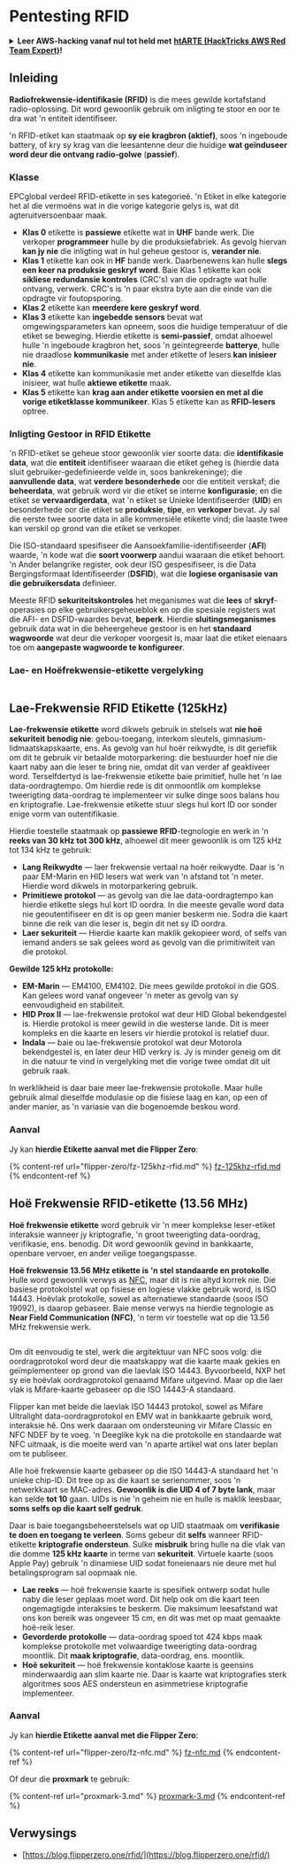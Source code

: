 # Pentesting RFID

<details>

<summary><strong>Leer AWS-hacking vanaf nul tot held met</strong> <a href="https://training.hacktricks.xyz/courses/arte"><strong>htARTE (HackTricks AWS Red Team Expert)</strong></a><strong>!</strong></summary>

* Werk jy in 'n **cybersekerheidsmaatskappy**? Wil jy jou **maatskappy geadverteer sien in HackTricks**? of wil jy toegang hê tot die **nuutste weergawe van die PEASS of HackTricks aflaai in PDF-formaat**? Kyk na die [**INSKRYWINGSPLANNE**](https://github.com/sponsors/carlospolop)!
* Ontdek [**Die PEASS-familie**](https://opensea.io/collection/the-peass-family), ons versameling eksklusiewe [**NFT's**](https://opensea.io/collection/the-peass-family)
* Kry die [**amptelike PEASS & HackTricks swag**](https://peass.creator-spring.com)
* **Sluit aan by die** [**💬**](https://emojipedia.org/speech-balloon/) [**Discord-groep**](https://discord.gg/hRep4RUj7f) of die [**telegram-groep**](https://t.me/peass) of **volg** my op **Twitter** 🐦[**@carlospolopm**](https://twitter.com/hacktricks\_live)**.**
* **Deel jou haktruuks deur PR's in te dien by die** [**hacktricks-opslag**](https://github.com/carlospolop/hacktricks) **en** [**hacktricks-cloud-opslag**](https://github.com/carlospolop/hacktricks-cloud).

</details>

## Inleiding

**Radiofrekwensie-identifikasie (RFID)** is die mees gewilde kortafstand radio-oplossing. Dit word gewoonlik gebruik om inligting te stoor en oor te dra wat 'n entiteit identifiseer.

'n RFID-etiket kan staatmaak op **sy eie kragbron (aktief)**, soos 'n ingeboude battery, of kry sy krag van die leesantenne deur die huidige **wat geïnduseer word deur die ontvang radio-golwe** (**passief**).

### Klasse

EPCglobal verdeel RFID-etikette in ses kategorieë. 'n Etiket in elke kategorie het al die vermoëns wat in die vorige kategorie gelys is, wat dit agteruitversoenbaar maak.

* **Klas 0** etikette is **passiewe** etikette wat in **UHF** bande werk. Die verkoper **programmeer** hulle by die produksiefabriek. As gevolg hiervan **kan jy nie** die inligting wat in hul geheue gestoor is, **verander nie**.
* **Klas 1** etikette kan ook in **HF** bande werk. Daarbenewens kan hulle **slegs een keer na produksie geskryf word**. Baie Klas 1 etikette kan ook **sikliese redundansie kontroles** (CRC's) van die opdragte wat hulle ontvang, verwerk. CRC's is 'n paar ekstra byte aan die einde van die opdragte vir foutopsporing.
* **Klas 2** etikette kan **meerdere kere geskryf word**.
* **Klas 3** etikette kan **ingebedde sensors** bevat wat omgewingsparameters kan opneem, soos die huidige temperatuur of die etiket se beweging. Hierdie etikette is **semi-passief**, omdat alhoewel hulle 'n ingeboude kragbron het, soos 'n geïntegreerde **batterye**, hulle nie draadlose **kommunikasie** met ander etikette of lesers **kan inisieer nie**.
* **Klas 4** etikette kan kommunikasie met ander etikette van dieselfde klas inisieer, wat hulle **aktiewe etikette** maak.
* **Klas 5** etikette kan **krag aan ander etikette voorsien en met al die vorige etiketklasse kommunikeer**. Klas 5 etikette kan as **RFID-lesers** optree.

### Inligting Gestoor in RFID Etikette

'n RFID-etiket se geheue stoor gewoonlik vier soorte data: die **identifikasie data**, wat die **entiteit** identifiseer waaraan die etiket geheg is (hierdie data sluit gebruiker-gedefinieerde velde in, soos bankrekeninge); die **aanvullende data**, wat **verdere** **besonderhede** oor die entiteit verskaf; die **beheerdata**, wat gebruik word vir die etiket se interne **konfigurasie**; en die etiket se **vervaardigerdata**, wat 'n etiket se Unieke Identifiseerder (**UID**) en besonderhede oor die etiket se **produksie**, **tipe**, en **verkoper** bevat. Jy sal die eerste twee soorte data in alle kommersiële etikette vind; die laaste twee kan verskil op grond van die etiket se verkoper.

Die ISO-standaard spesifiseer die Aansoekfamilie-identifiseerder (**AFI**) waarde, 'n kode wat die **soort voorwerp** aandui waaraan die etiket behoort. 'n Ander belangrike register, ook deur ISO gespesifiseer, is die Data Bergingsformaat Identifiseerder (**DSFID**), wat die **logiese organisasie van die gebruikersdata** definieer.

Meeste RFID **sekuriteitskontroles** het meganismes wat die **lees** of **skryf**-operasies op elke gebruikersgeheueblok en op die spesiale registers wat die AFI- en DSFID-waardes bevat, **beperk**. Hierdie **sluitingsmeganismes** gebruik data wat in die beheergeheue gestoor is en het **standaard wagwoorde** wat deur die verkoper voorgesit is, maar laat die etiket eienaars toe om **aangepaste wagwoorde te konfigureer**.

### Lae- en Hoëfrekwensie-etikette vergelyking

<figure><img src="../../.gitbook/assets/image (980).png" alt=""><figcaption></figcaption></figure>

## Lae-Frekwensie RFID Etikette (125kHz)

**Lae-frekwensie etikette** word dikwels gebruik in stelsels wat **nie hoë sekuriteit benodig nie**: gebou-toegang, interkom sleutels, gimnasium-lidmaatskapskaarte, ens. As gevolg van hul hoër reikwydte, is dit gerieflik om dit te gebruik vir betaalde motorparkering: die bestuurder hoef nie die kaart naby aan die leser te bring nie, omdat dit van verder af geaktiveer word. Terselfdertyd is lae-frekwensie etikette baie primitief, hulle het 'n lae data-oordragtempo. Om hierdie rede is dit onmoontlik om komplekse tweerigting data-oordrag te implementeer vir sulke dinge soos balans hou en kriptografie. Lae-frekwensie etikette stuur slegs hul kort ID oor sonder enige vorm van outentifikasie.

Hierdie toestelle staatmaak op **passiewe** **RFID**-tegnologie en werk in 'n **reeks van 30 kHz tot 300 kHz**, alhoewel dit meer gewoonlik is om 125 kHz tot 134 kHz te gebruik:

* **Lang Reikwydte** — laer frekwensie vertaal na hoër reikwydte. Daar is 'n paar EM-Marin en HID lesers wat werk van 'n afstand tot 'n meter. Hierdie word dikwels in motorparkering gebruik.
* **Primitiewe protokol** — as gevolg van die lae data-oordragtempo kan hierdie etikette slegs hul kort ID oordra. In die meeste gevalle word data nie geoutentifiseer en dit is op geen manier beskerm nie. Sodra die kaart binne die reik van die leser is, begin dit net sy ID oordra.
* **Laer sekuriteit** — Hierdie kaarte kan maklik gekopieer word, of selfs van iemand anders se sak gelees word as gevolg van die primitiwiteit van die protokol.

**Gewilde 125 kHz protokolle:**

* **EM-Marin** — EM4100, EM4102. Die mees gewilde protokol in die GOS. Kan gelees word vanaf ongeveer 'n meter as gevolg van sy eenvoudigheid en stabiliteit.
* **HID Prox II** — lae-frekwensie protokol wat deur HID Global bekendgestel is. Hierdie protokol is meer gewild in die westerse lande. Dit is meer kompleks en die kaarte en lesers vir hierdie protokol is relatief duur.
* **Indala** — baie ou lae-frekwensie protokol wat deur Motorola bekendgestel is, en later deur HID verkry is. Jy is minder geneig om dit in die natuur te vind in vergelyking met die vorige twee omdat dit uit gebruik raak.

In werklikheid is daar baie meer lae-frekwensie protokolle. Maar hulle gebruik almal dieselfde modulasie op die fisiese laag en kan, op een of ander manier, as 'n variasie van die bogenoemde beskou word.

### Aanval

Jy kan **hierdie Etikette aanval met die Flipper Zero**:

{% content-ref url="flipper-zero/fz-125khz-rfid.md" %}
[fz-125khz-rfid.md](flipper-zero/fz-125khz-rfid.md)
{% endcontent-ref %}
## Hoë Frekwensie RFID-etikette (13.56 MHz)

**Hoë frekwensie etikette** word gebruik vir 'n meer komplekse leser-etiket interaksie wanneer jy kriptografie, 'n groot tweerigting data-oordrag, verifikasie, ens. benodig. Dit word gewoonlik gevind in bankkaarte, openbare vervoer, en ander veilige toegangspasse.

**Hoë frekwensie 13.56 MHz etikette is 'n stel standaarde en protokolle**. Hulle word gewoonlik verwys as [NFC](https://nfc-forum.org/what-is-nfc/about-the-technology/), maar dit is nie altyd korrek nie. Die basiese protokolstel wat op fisiese en logiese vlakke gebruik word, is ISO 14443. Hoëvlak protokolle, sowel as alternatiewe standaarde (soos ISO 19092), is daarop gebaseer. Baie mense verwys na hierdie tegnologie as **Near Field Communication (NFC)**, 'n term vir toestelle wat op die 13.56 MHz frekwensie werk.

<figure><img src="../../.gitbook/assets/image (927).png" alt=""><figcaption></figcaption></figure>

Om dit eenvoudig te stel, werk die argitektuur van NFC soos volg: die oordragprotokol word deur die maatskappy wat die kaarte maak gekies en geïmplementeer op grond van die laevlak ISO 14443. Byvoorbeeld, NXP het sy eie hoëvlak oordragprotokol genaamd Mifare uitgevind. Maar op die laer vlak is Mifare-kaarte gebaseer op die ISO 14443-A standaard.

Flipper kan met beide die laevlak ISO 14443 protokol, sowel as Mifare Ultralight data-oordragprotokol en EMV wat in bankkaarte gebruik word, interaksie hê. Ons werk daaraan om ondersteuning vir Mifare Classic en NFC NDEF by te voeg. 'n Deeglike kyk na die protokolle en standaarde wat NFC uitmaak, is die moeite werd van 'n aparte artikel wat ons later beplan om te publiseer.

Alle hoë frekwensie kaarte gebaseer op die ISO 14443-A standaard het 'n unieke chip-ID. Dit tree op as die kaart se serienommer, soos 'n netwerkkaart se MAC-adres. **Gewoonlik is die UID 4 of 7 byte lank**, maar kan selde **tot 10** gaan. UIDs is nie 'n geheim nie en hulle is maklik leesbaar, **soms selfs op die kaart self gedruk**.

Daar is baie toegangsbeheerstelsels wat op UID staatmaak om **verifikasie te doen en toegang te verleen**. Soms gebeur dit **selfs** wanneer RFID-etikette **kriptografie ondersteun**. Sulke **misbruik** bring hulle na die vlak van die domme **125 kHz kaarte** in terme van **sekuriteit**. Virtuele kaarte (soos Apple Pay) gebruik 'n dinamiese UID sodat foneienaars nie deure met hul betalingsprogram sal oopmaak nie.

* **Lae reeks** — hoë frekwensie kaarte is spesifiek ontwerp sodat hulle naby die leser geplaas moet word. Dit help ook om die kaart teen ongemagtigde interaksies te beskerm. Die maksimum leesafstand wat ons kon bereik was ongeveer 15 cm, en dit was met op maat gemaakte hoë-reik leser.
* **Gevorderde protokolle** — data-oordrag spoed tot 424 kbps maak komplekse protokolle met volwaardige tweerigting data-oordrag moontlik. Dit **maak kriptografie**, data-oordrag, ens. moontlik.
* **Hoë sekuriteit** — hoë frekwensie kontaklose kaarte is geensins minderwaardig aan slim kaarte nie. Daar is kaarte wat kriptografies sterk algoritmes soos AES ondersteun en asimmetriese kriptografie implementeer.

### Aanval

Jy kan **hierdie Etikette aanval met die Flipper Zero**:

{% content-ref url="flipper-zero/fz-nfc.md" %}
[fz-nfc.md](flipper-zero/fz-nfc.md)
{% endcontent-ref %}

Of deur die **proxmark** te gebruik:

{% content-ref url="proxmark-3.md" %}
[proxmark-3.md](proxmark-3.md)
{% endcontent-ref %}

## Verwysings

* [https://blog.flipperzero.one/rfid/](https://blog.flipperzero.one/rfid/)
